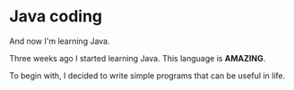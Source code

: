# Java coding
And now I'm learning Java.

Three weeks ago I started learning Java.
This language is __AMAZING__. <br>

To begin with, I decided to write simple programs that can be useful in life. 
